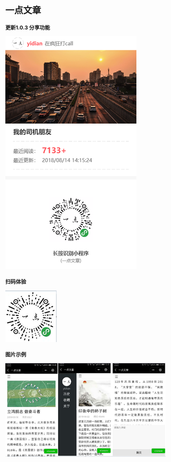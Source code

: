 # 一点文章

### 更新1.0.3 分享功能<br/>
![小程序二维码](https://github.com/AntonySufer/yidianwz_wx/blob/master/expImg/share.png)

### 扫码体验<br/>
![小程序二维码](https://github.com/AntonySufer/yidianwz_wx/blob/master/expImg/img1.jpg)
### 图片示例<br/>
![小程序二维码](https://github.com/AntonySufer/yidianwz_wx/blob/master/expImg/img5.jpg)

